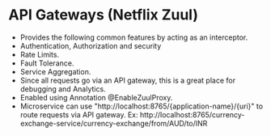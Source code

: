 # API Gateways (Netflix Zuul)
* Provides the following common features by acting as an interceptor.
* Authentication, Authorization and security
* Rate Limits.
* Fault Tolerance.
* Service Aggregation.
* Since all requests go via an API gateway, this is a great place for debugging and Analytics.
* Enabled using Annotation @EnableZuulProxy.
* Microservice can use "http://localhost:8765/{application-name}/{uri}" to route requests via API gateway. Ex: http://localhost:8765/currency-exchange-service/currency-exchange/from/AUD/to/INR
